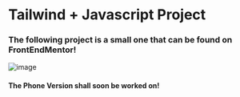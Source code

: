 # Tailwind + Javascript Project

### The following project is a small one that can be found on FrontEndMentor!

![image](https://github.com/PurpleArcher2/ECommerceWebPage/assets/65300348/053befbf-f8a2-40fa-b2c4-50e70acf8dfe)

#### The Phone Version shall soon be worked on!

